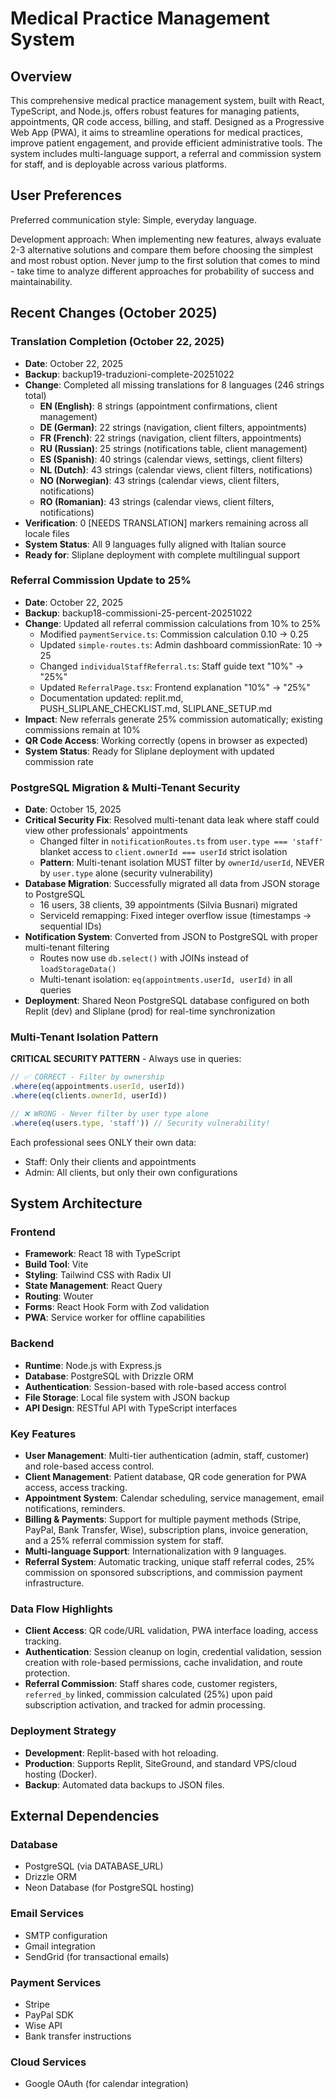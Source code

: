 # Medical Practice Management System

## Overview
This comprehensive medical practice management system, built with React, TypeScript, and Node.js, offers robust features for managing patients, appointments, QR code access, billing, and staff. Designed as a Progressive Web App (PWA), it aims to streamline operations for medical practices, improve patient engagement, and provide efficient administrative tools. The system includes multi-language support, a referral and commission system for staff, and is deployable across various platforms.

## User Preferences
Preferred communication style: Simple, everyday language.

Development approach: When implementing new features, always evaluate 2-3 alternative solutions and compare them before choosing the simplest and most robust option. Never jump to the first solution that comes to mind - take time to analyze different approaches for probability of success and maintainability.

## Recent Changes (October 2025)

### Translation Completion (October 22, 2025)
- **Date**: October 22, 2025
- **Backup**: backup19-traduzioni-complete-20251022
- **Change**: Completed all missing translations for 8 languages (246 strings total)
  - **EN (English)**: 8 strings (appointment confirmations, client management)
  - **DE (German)**: 22 strings (navigation, client filters, appointments)
  - **FR (French)**: 22 strings (navigation, client filters, appointments)
  - **RU (Russian)**: 25 strings (notifications table, client management)
  - **ES (Spanish)**: 40 strings (calendar views, settings, client filters)
  - **NL (Dutch)**: 43 strings (calendar views, client filters, notifications)
  - **NO (Norwegian)**: 43 strings (calendar views, client filters, notifications)
  - **RO (Romanian)**: 43 strings (calendar views, client filters, notifications)
- **Verification**: 0 [NEEDS TRANSLATION] markers remaining across all locale files
- **System Status**: All 9 languages fully aligned with Italian source
- **Ready for**: Sliplane deployment with complete multilingual support

### Referral Commission Update to 25%
- **Date**: October 22, 2025
- **Backup**: backup18-commissioni-25-percent-20251022
- **Change**: Updated all referral commission calculations from 10% to 25%
  - Modified `paymentService.ts`: Commission calculation 0.10 → 0.25
  - Updated `simple-routes.ts`: Admin dashboard commissionRate: 10 → 25
  - Changed `individualStaffReferral.ts`: Staff guide text "10%" → "25%"
  - Updated `ReferralPage.tsx`: Frontend explanation "10%" → "25%"
  - Documentation updated: replit.md, PUSH_SLIPLANE_CHECKLIST.md, SLIPLANE_SETUP.md
- **Impact**: New referrals generate 25% commission automatically; existing commissions remain at 10%
- **QR Code Access**: Working correctly (opens in browser as expected)
- **System Status**: Ready for Sliplane deployment with updated commission rate

### PostgreSQL Migration & Multi-Tenant Security
- **Date**: October 15, 2025
- **Critical Security Fix**: Resolved multi-tenant data leak where staff could view other professionals' appointments
  - Changed filter in `notificationRoutes.ts` from `user.type === 'staff'` blanket access to `client.ownerId === userId` strict isolation
  - **Pattern**: Multi-tenant isolation MUST filter by `ownerId/userId`, NEVER by `user.type` alone (security vulnerability)
- **Database Migration**: Successfully migrated all data from JSON storage to PostgreSQL
  - 16 users, 38 clients, 39 appointments (Silvia Busnari) migrated
  - ServiceId remapping: Fixed integer overflow issue (timestamps → sequential IDs)
- **Notification System**: Converted from JSON to PostgreSQL with proper multi-tenant filtering
  - Routes now use `db.select()` with JOINs instead of `loadStorageData()`
  - Multi-tenant isolation: `eq(appointments.userId, userId)` in all queries
- **Deployment**: Shared Neon PostgreSQL database configured on both Replit (dev) and Sliplane (prod) for real-time synchronization

### Multi-Tenant Isolation Pattern
**CRITICAL SECURITY PATTERN** - Always use in queries:
```typescript
// ✅ CORRECT - Filter by ownership
.where(eq(appointments.userId, userId))
.where(eq(clients.ownerId, userId))

// ❌ WRONG - Never filter by user type alone
.where(eq(users.type, 'staff')) // Security vulnerability!
```

Each professional sees ONLY their own data:
- Staff: Only their clients and appointments
- Admin: All clients, but only their own configurations

## System Architecture

### Frontend
- **Framework**: React 18 with TypeScript
- **Build Tool**: Vite
- **Styling**: Tailwind CSS with Radix UI
- **State Management**: React Query
- **Routing**: Wouter
- **Forms**: React Hook Form with Zod validation
- **PWA**: Service worker for offline capabilities

### Backend
- **Runtime**: Node.js with Express.js
- **Database**: PostgreSQL with Drizzle ORM
- **Authentication**: Session-based with role-based access control
- **File Storage**: Local file system with JSON backup
- **API Design**: RESTful API with TypeScript interfaces

### Key Features
- **User Management**: Multi-tier authentication (admin, staff, customer) and role-based access control.
- **Client Management**: Patient database, QR code generation for PWA access, access tracking.
- **Appointment System**: Calendar scheduling, service management, email notifications, reminders.
- **Billing & Payments**: Support for multiple payment methods (Stripe, PayPal, Bank Transfer, Wise), subscription plans, invoice generation, and a 25% referral commission system for staff.
- **Multi-language Support**: Internationalization with 9 languages.
- **Referral System**: Automatic tracking, unique staff referral codes, 25% commission on sponsored subscriptions, and commission payment infrastructure.

### Data Flow Highlights
- **Client Access**: QR code/URL validation, PWA interface loading, access tracking.
- **Authentication**: Session cleanup on login, credential validation, session creation with role-based permissions, cache invalidation, and route protection.
- **Referral Commission**: Staff shares code, customer registers, `referred_by` linked, commission calculated (25%) upon paid subscription activation, and tracked for admin processing.

### Deployment Strategy
- **Development**: Replit-based with hot reloading.
- **Production**: Supports Replit, SiteGround, and standard VPS/cloud hosting (Docker).
- **Backup**: Automated data backups to JSON files.

## External Dependencies

### Database
- PostgreSQL (via DATABASE_URL)
- Drizzle ORM
- Neon Database (for PostgreSQL hosting)

### Email Services
- SMTP configuration
- Gmail integration
- SendGrid (for transactional emails)

### Payment Services
- Stripe
- PayPal SDK
- Wise API
- Bank transfer instructions

### Cloud Services
- Google OAuth (for calendar integration)